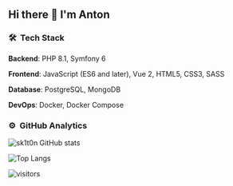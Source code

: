 ## Hi there 👋 I'm Anton

### 🛠 &nbsp;Tech Stack

**Backend**: PHP 8.1, Symfony 6

**Frontend**: JavaScript (ES6 and later), Vue 2, HTML5, CSS3, SASS

**Database**: PostgreSQL, MongoDB

**DevOps**: Docker, Docker Compose

### ⚙️ &nbsp;GitHub Analytics
![sk1t0n GitHub stats](https://github-readme-stats.vercel.app/api?username=sk1t0n&&show_icons=true&theme=react)

![Top Langs](https://github-readme-stats.vercel.app/api/top-langs/?username=sk1t0n&exclude_repo=vkr,karman,labs_dev_app_db&layout=compact&theme=react&&langs_count=10)

![visitors](https://visitor-badge.laobi.icu/badge?page_id=sk1t0n)
